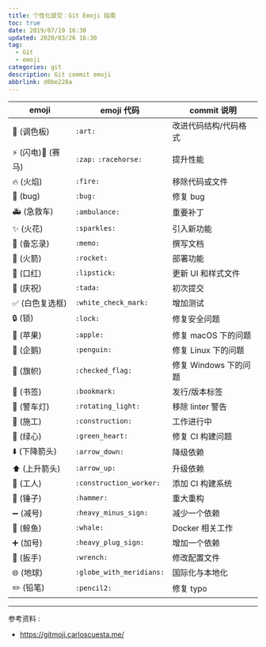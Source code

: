 ```yaml
---
title: 个性化提交：Git Emoji 指南
toc: true
date: 2019/07/19 16:30
updated: 2020/03/26 16:30
tag:
  - Git
  - emoji
categories: git
description: Git commit emoji
abbrlink: d0be228a
---
```



|emoji|emoji 代码|commit 说明
|----|----|----|
|:art: (调色板)|`:art:`|改进代码结构/代码格式
|:zap: (闪电):racehorse: (赛马)|`:zap:` `:racehorse:`|提升性能
|:fire: (火焰)|`:fire:`|移除代码或文件
|:bug: (bug)|`:bug:`|修复 bug
|:ambulance: (急救车)|`:ambulance:`|重要补丁
|:sparkles: (火花)|`:sparkles:`|引入新功能
|:memo: (备忘录)|`:memo:`|撰写文档
|:rocket: (火箭)|`:rocket:`|部署功能
|:lipstick: (口红)|`:lipstick:`|更新 UI 和样式文件
|:tada: (庆祝)|`:tada:`|初次提交
|:white_check_mark: (白色复选框)|`:white_check_mark:`|增加测试
|:lock: (锁)|`:lock:`|修复安全问题
|:apple: (苹果)|`:apple:`|修复 macOS 下的问题
|:penguin: (企鹅)|`:penguin:`|修复 Linux 下的问题
|:checkered_flag: (旗帜)|`:checked_flag:`|修复 Windows 下的问题
|:bookmark: (书签)|`:bookmark:`|发行/版本标签
|:rotating_light: (警车灯)|`:rotating_light:`|移除 linter 警告
|:construction: (施工)|`:construction:`|工作进行中
|:green_heart: (绿心)|`:green_heart:`|修复 CI 构建问题
|:arrow_down: (下降箭头)|`:arrow_down:`|降级依赖
|:arrow_up: (上升箭头)|`:arrow_up:`|升级依赖
|:construction_worker: (工人)|`:construction_worker:`|添加 CI 构建系统
|:hammer: (锤子)|`:hammer:`|重大重构
|:heavy_minus_sign: (减号)|`:heavy_minus_sign:`|减少一个依赖
|:whale: (鲸鱼)|`:whale:`|Docker 相关工作
|:heavy_plus_sign: (加号)|`:heavy_plug_sign:`|增加一个依赖
|:wrench: (扳手)|`:wrench:`|修改配置文件
|:globe_with_meridians: (地球)|`:globe_with_meridians:`|国际化与本地化
|:pencil2: (铅笔)|`:pencil2:`|修复 typo

------

参考资料 :

- https://gitmoji.carloscuesta.me/
